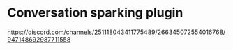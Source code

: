 
# Conversation sparking plugin

https://discord.com/channels/251118043411775489/266345072554016768/947148692987711558
